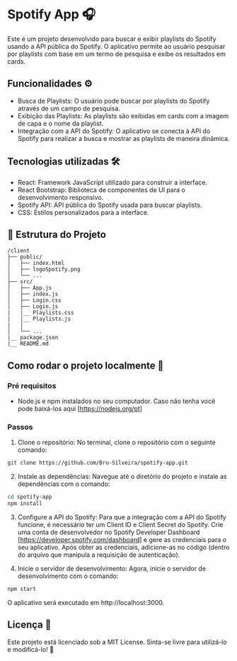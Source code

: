# Spotify App 🎧

Este é um projeto desenvolvido para buscar e exibir playlists do Spotify usando a API pública do Spotify. O aplicativo permite ao usuário pesquisar por playlists com base em um termo de pesquisa e exibe os resultados em cards.

## Funcionalidades ⚙️

- Busca de Playlists: O usuário pode buscar por playlists do Spotify através de um campo de pesquisa.
- Exibição das Playlists: As playlists são exibidas em cards com a imagem de capa e o nome da playlist.
- Integração com a API do Spotify: O aplicativo se conecta à API do Spotify para realizar a busca e mostrar as playlists de maneira dinâmica.

## Tecnologias utilizadas 🛠️

- React: Framework JavaScript utilizado para construir a interface.
- React Bootstrap: Biblioteca de componentes de UI para o desenvolvimento responsivo.
- Spotify API: API pública do Spotify usada para buscar playlists.
- CSS: Estilos personalizados para a interface.

## 📂 Estrutura do Projeto

```
/client
├── public/                
│   ├── index.html
│   ├── logoSpotify.png
│   └── ...
├── src/              
│   ├── App.js
│   ├── index.js
│   ├── Login.css
│   ├── Login.js
|   |__ Playlists.css
|   |__ Playlists.js
|   |
│   └── ...
|__ package.json
|__ README.md

```
## Como rodar o projeto localmente 🚀

### Pré requisitos

- Node.js e npm instalados no seu computador. Caso não tenha você pode baixá-los aqui [https://nodejs.org/pt]

### Passos

1. Clone o repositório: No terminal, clone o repositório com o seguinte comando:

```sh
git clone https://github.com/Bru-Silveira/spotify-app.git

```
2. Instale as dependências: Navegue até o diretório do projeto e instale as dependências com o comando:

```sh
cd spotify-app
npm install

```
3. Configure a API do Spotify: Para que a integração com a API do Spotify funcione, é necessário ter um Client ID e Client Secret do Spotify. Crie uma conta de desenvolvedor no Spotify Developer Dashboard [https://developer.spotify.com/dashboard] e gere as credenciais para o seu aplicativo. Após obter as credenciais, adicione-as no código (dentro do arquivo que manipula a requisição de autenticação).

4. Inicie o servidor de desenvolvimento: Agora, inicie o servidor de desenvolvimento com o comando:

```sh
npm start
```
O aplicativo será executado em http://localhost:3000.

## Licença 📜

Este projeto está licenciado sob a MIT License. Sinta-se livre para utilizá-lo e modificá-lo! 🎉


